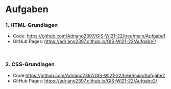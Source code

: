 # Aufgaben

### **1. HTML-Grundlagen**
 * Code: https://github.com/Adriano2397/GIS-WI21-22/tree/main/Aufgabe1
 * GitHub Pages: https://adriano2397.github.io/GIS-WI21-22/Aufgabe1/
 
</br> 

### **2. CSS-Grundlagen**
  * Code:https://github.com/Adriano2397/GIS-WI21-22/tree/main/Aufgabe2
  * GitHub Pages: https://adriano2397.github.io/GIS-WI21-22/Aufgabe2/

